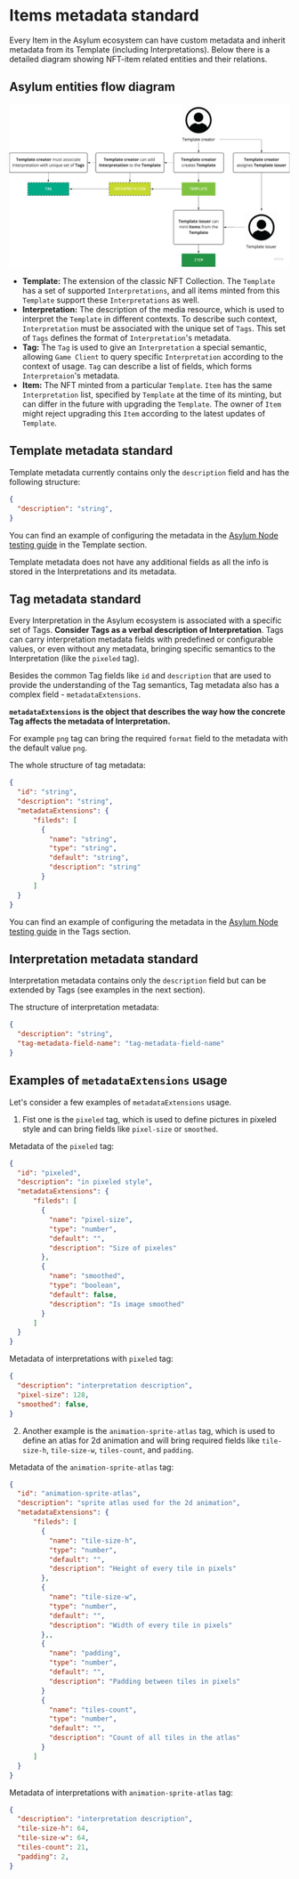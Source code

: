 # Items metadata standard

Every Item in the Asylum ecosystem can have custom metadata and inherit metadata from its Template (including Interpretations).
Below there is a detailed diagram showing NFT-item related entities and their relations.

## Asylum entities flow diagram

![](/docs/img/asylum-entities-flow-diagram.png)

* **Template:** The extension of the classic NFT Collection. The `Template` has a set of supported `Interpretations`, and all items minted from this `Template` support these `Interpretations` as well.
* **Interpretation:** The description of the media resource, which is used to interpret the `Template` in different contexts. To describe such context, `Interpretation` must be associated with the unique set of `Tags`. This set of `Tags` defines the format of `Interpretation`'s metadata.
* **Tag:** The `Tag` is used to give an `Interpretation` a special semantic, allowing `Game Client` to query specific `Interpretation` according to the context of usage. `Tag` can describe a list of fields, which forms `Interpretaion`'s metadata.
* **Item:** The NFT minted from a particular `Template`. `Item` has the same `Interpretation` list, specified by `Template` at the time of its minting, but can differ in the future with upgrading the `Template`. The owner of `Item` might reject upgrading this `Item` according to the latest updates of `Template`.

## Template metadata standard

Template metadata currently contains only the `description` field and has the following structure:
```json
{
  "description": "string",
}
```
You can find an example of configuring the metadata in the [Asylum Node testing guide](https://gitlab.com/asylum-space/asylum-item-nft/-/blob/main/docs/testing-guide.md) in the Template section.

Template metadata does not have any additional fields as all the info is stored in the Interpretations and its metadata.

## Tag metadata standard

Every Interpretation in the Asylum ecosystem is associated with a specific set of Tags. **Consider Tags as a verbal description of Interpretation**. Tags can carry interpretation metadata fields with predefined or configurable values, or even without any metadata, bringing specific semantics to the Interpretation (like the `pixeled` tag). 

Besides the common Tag fields like `id` and `description` that are used to provide the understanding of the Tag semantics, Tag metadata also has a complex field - `metadataExtensions`.

**`metadataExtensions` is the object that describes the way how the concrete Tag affects the metadata of Interpretation.**

For example `png` tag can bring the required `format` field to the metadata with the default value `png`.

The whole structure of tag metadata:
```json
{
  "id": "string",
  "description": "string",
  "metadataExtensions": {
      "fileds": [
        {
          "name": "string",
          "type": "string",
          "default": "string",
          "description": "string"
        }
      ]
  }
}
```
You can find an example of configuring the metadata in the [Asylum Node testing guide](https://gitlab.com/asylum-space/asylum-item-nft/-/blob/main/docs/testing-guide.md) in the Tags section.

## Interpretation metadata standard

Interpretation metadata contains only the `description` field but can be extended by Tags (see examples in the next section).

The structure of interpretation metadata:
```json
{
  "description": "string",
  "tag-metadata-field-name": "tag-metadata-field-name"
}
```

## Examples of `metadataExtensions` usage

Let's consider a few examples of `metadataExtensions` usage.

1. Fist one is the `pixeled` tag, which is used to define pictures in pixeled style and can bring fields like `pixel-size` or `smoothed`.

Metadata of the `pixeled` tag:
```json
{
  "id": "pixeled",
  "description": "in pixeled style",
  "metadataExtensions": {
      "fileds": [
        {
          "name": "pixel-size",
          "type": "number",
          "default": "",
          "description": "Size of pixeles"
        },
        {
          "name": "smoothed",
          "type": "boolean",
          "default": false,
          "description": "Is image smoothed"
        }
      ]
  }
}
```

Metadata of interpretations with `pixeled` tag:
```json
{
  "description": "interpretation description",
  "pixel-size": 128,
  "smoothed": false,
}
```

2. Another example is the `animation-sprite-atlas` tag, which is used to define an atlas for 2d animation and will bring required fields like `tile-size-h`, `tile-size-w`, `tiles-count`, and `padding`.

Metadata of the `animation-sprite-atlas` tag:
```json
{
  "id": "animation-sprite-atlas",
  "description": "sprite atlas used for the 2d animation",
  "metadataExtensions": {
      "fileds": [
        {
          "name": "tile-size-h",
          "type": "number",
          "default": "",
          "description": "Height of every tile in pixels"
        },
        {
          "name": "tile-size-w",
          "type": "number",
          "default": "",
          "description": "Width of every tile in pixels"
        },,
        {
          "name": "padding",
          "type": "number",
          "default": "",
          "description": "Padding between tiles in pixels"
        }
        {
          "name": "tiles-count",
          "type": "number",
          "default": "",
          "description": "Count of all tiles in the atlas"
        }
      ]
  }
}
```

Metadata of interpretations with `animation-sprite-atlas` tag:
```json
{
  "description": "interpretation description",
  "tile-size-h": 64,
  "tile-size-w": 64,
  "tiles-count": 21,
  "padding": 2,
}
```
